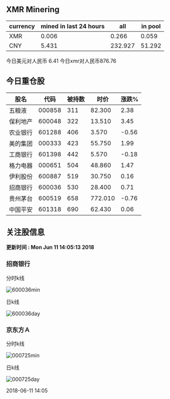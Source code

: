## XMR Minering

|currency|mined in last 24 hours|all|in pool|
|---|---|---|---|
|XMR|0.006|0.266|0.059|
|CNY|5.431|232.927|51.292|

今日美元对人民币 6.41	今日xmr对人民币876.76


## 今日重仓股 

|股名|代码|被持数|时价|涨跌%|
|---|---|---|---|---|
|五粮液|000858|311|82.300|2.38|
|保利地产|600048|322|13.510|3.45|
|农业银行|601288|406|3.570|-0.56|
|美的集团|000333|423|55.750|1.99|
|工商银行|601398|442|5.570|-0.18|
|格力电器|000651|504|48.860|1.47|
|伊利股份|600887|519|30.750|0.16|
|招商银行|600036|530|28.400|0.71|
|贵州茅台|600519|658|772.010|-0.76|
|中国平安|601318|690|62.430|0.06|

## 关注股信息
**更新时间 : Mon Jun 11 14:05:13 2018**
### 招商银行 
分时k线

![600036min](http://image.sinajs.cn/newchart/min/n/sh600036.gif)

日k线

![600036day](http://image.sinajs.cn/newchart/daily/n/sh600036.gif)

### 京东方Ａ 
分时k线

![000725min](http://image.sinajs.cn/newchart/min/n/sz000725.gif)

日k线

![000725day](http://image.sinajs.cn/newchart/daily/n/sz000725.gif)

2018-06-11 14:05
